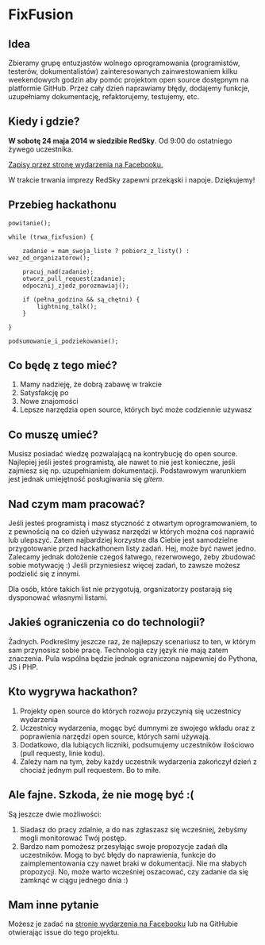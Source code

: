 FixFusion
=========

## Idea

Zbieramy grupę entuzjastów wolnego oprogramowania (programistów, testerów, dokumentalistów) zainteresowanych zainwestowaniem kilku weekendowych godzin aby pomóc projektom open source dostępnym na platformie GitHub. Przez cały dzień naprawiamy błędy, dodajemy funkcje, uzupełniamy dokumentację, refaktorujemy, testujemy, etc.

## Kiedy i gdzie?
**W sobotę 24 maja 2014 w siedzibie RedSky**. Od 9:00 do ostatniego żywego uczestnika.

[Zapisy przez stronę wydarzenia na Facebooku.](https://www.facebook.com/events/1433608710221986/)

W trakcie trwania imprezy RedSky zapewni przekąski i napoje. Dziękujemy!

## Przebieg hackathonu

```
powitanie();

while (trwa_fixfusion) {
    
    zadanie = mam_swoja_liste ? pobierz_z_listy() : wez_od_organizatorow();
    
    pracuj_nad(zadanie);    
    otworz_pull_request(zadanie);
    odpocznij_zjedz_porozmawiaj();
    
    if (pełna_godzina && są_chętni) {
        lightning_talk();
    }
    
}

podsumowanie_i_podziekowanie();
```

## Co będę z tego mieć?

1. Mamy nadzieję, że dobrą zabawę w trakcie
2. Satysfakcję po
3. Nowe znajomości
4. Lepsze narzędzia open source, których być może codziennie używasz

## Co muszę umieć?

Musisz posiadać wiedzę pozwalającą na kontrybucję do open source. Najlepiej jeśli jesteś programistą, ale nawet to nie jest konieczne, jeśli zajmiesz się np. uzupełnianiem dokumentacji. Podstawowym warunkiem jest jednak umiejętność posługiwania się *gitem*.

## Nad czym mam pracować?

Jeśli jesteś programistą i masz styczność z otwartym oprogramowaniem, to z pewnością na co dzień używasz narzędzi w których można coś naprawić lub ulepszyć. Zatem najbardziej korzystne dla Ciebie jest samodzielne przygotowanie przed hackathonem listy zadań. Hej, może być nawet jedno. Zalecamy jednak dołożenie czegoś łatwego, rezerwowego, żeby zbudować sobie motywację :) Jeśli przyniesiesz więcej zadań, to zawsze możesz podzielić się z innymi.

Dla osób, które takich list nie przygotują, organizatorzy postarają się dysponować własnymi listami. 

## Jakieś ograniczenia co do technologii?

Żadnych. Podkreślmy jeszcze raz, że najlepszy scenariusz to ten, w którym sam przynosisz sobie pracę. Technologia czy język nie mają zatem znaczenia. Pula wspólna będzie jednak ograniczona najpewniej do Pythona, JS i PHP.

## Kto wygrywa hackathon?

1. Projekty open source do których rozwoju przyczynią się uczestnicy wydarzenia
2. Uczestnicy wydarzenia, mogąc być dumnymi ze swojego wkładu oraz z poprawienia narzędzi open source, których sami używają.
3. Dodatkowo, dla lubiących liczniki, podsumujemy uczestników ilościowo (pull requesty, linie kodu).
4. Zależy nam na tym, żeby każdy uczestnik wydarzenia zakończył dzień z chociaż jednym pull requestem. Bo to miłe.

## Ale fajne. Szkoda, że nie mogę być :(

Są jeszcze dwie możliwości:

1. Siadasz do pracy zdalnie, a do nas zgłaszasz się wcześniej, żebyśmy mogli monitorować Twój postęp.
2. Bardzo nam pomożesz przesyłając swoje propozycje zadań dla uczestników. Mogą to być błędy do naprawienia, funkcje do zaimplementowania czy nawet braki w dokumentacji. Nie ma słabych propozycji. No, może warto wcześniej oszacować, czy zadanie da się zamknąć w ciągu jednego dnia :)

## Mam inne pytanie

Możesz je zadać na [stronie wydarzenia na Facebooku](https://www.facebook.com/events/1433608710221986/) lub na GitHubie otwierając issue do tego projektu.
